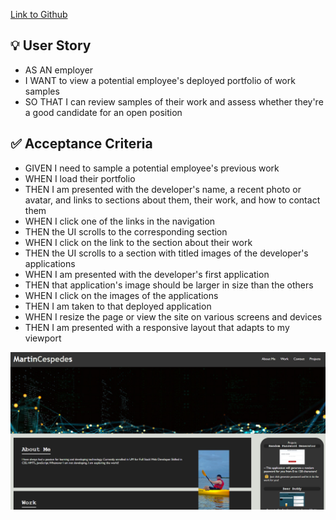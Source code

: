 [Link to Github](https://github.com/MartinCespedes/Website_Portfolio)

## :bulb: User Story

- AS AN employer
- I WANT to view a potential employee's deployed portfolio of work samples
- SO THAT I can review samples of their work and assess whether they're a good candidate for an open position

## :white_check_mark: Acceptance Criteria

- GIVEN I need to sample a potential employee's previous work
- WHEN I load their portfolio
- THEN I am presented with the developer's name, a recent photo or avatar, and links to sections about them, their work, and how to contact them
- WHEN I click one of the links in the navigation
- THEN the UI scrolls to the corresponding section
- WHEN I click on the link to the section about their work
- THEN the UI scrolls to a section with titled images of the developer's applications
- WHEN I am presented with the developer's first application
- THEN that application's image should be larger in size than the others
- WHEN I click on the images of the applications
- THEN I am taken to that deployed application
- WHEN I resize the page or view the site on various screens and devices
- THEN I am presented with a responsive layout that adapts to my viewport

![Website Image Criteria](/images/Website_Portolio_Version_2.png)
